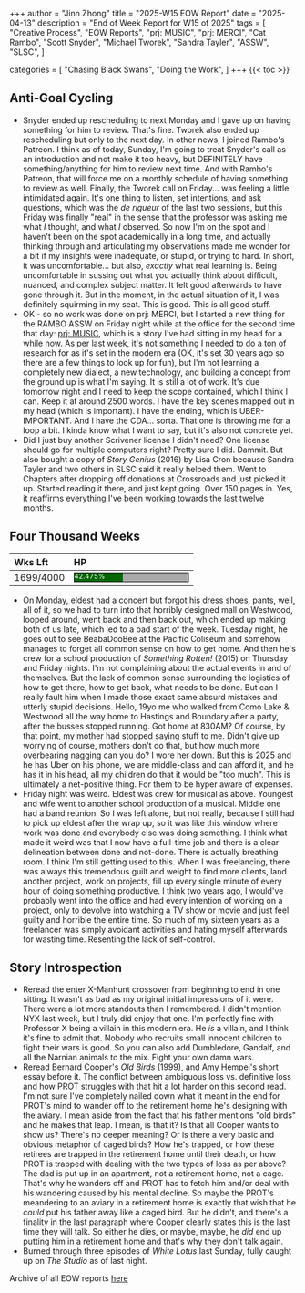 +++
author = "Jinn Zhong"
title = "2025-W15 EOW Report"
date = "2025-04-13"
description = "End of Week Report for W15 of 2025"
tags = [
 "Creative Process",
 "EOW Reports",
 "prj: MUSIC",
 "prj: MERCI", 
 "Cat Rambo",
 "Scott Snyder",
 "Michael Tworek",
 "Sandra Tayler",
 "ASSW",
 "SLSC",
 ]

categories = [
 "Chasing Black Swans",
 "Doing the Work",
]
+++
{{< toc >}}

## Anti-Goal Cycling

* Snyder ended up rescheduling to next Monday and I gave up on having something for him to review. That's fine. Tworek also ended up rescheduling but only to the next day. In other news, I joined Rambo's Patreon. I think as of today, Sunday, I'm going to treat Snyder's call as an introduction and not make it too heavy, but DEFINITELY have something/anything for him to review next time. And with Rambo's Patreon, that will force me on a monthly schedule of having something to review as well. Finally, the Tworek call on Friday... was feeling a little intimidated again. It's one thing to listen, set intentions, and ask questions, which was the _de rigueur_ of the last two sessions, but this Friday was finally "real" in the sense that the professor was asking me what _I_ thought, and what _I_ observed. So now I'm on the spot and I haven't been on the spot academically in a long time, and actually thinking through and articulating my observations made me wonder for a bit if my insights were inadequate, or stupid, or trying to hard. In short, it was uncomfortable... but also, _exactly_ what real learning is. Being uncomfortable in sussing out what you actually think about difficult, nuanced, and complex subject matter. It felt good afterwards to have gone through it. But in the moment, in the actual situation of it, I was definitely squirming in my seat. This is good. This is all good stuff.
* OK - so no work was done on prj: MERCI, but I started a new thing for the RAMBO ASSW on Friday night while at the office for the second time that day: [prj: MUSIC](https://journal.jinnzhong.com/tags/prj-music/), which is a story I've had sitting in my head for a while now. As per last week, it's not something I needed to do a ton of research for as it's set in the modern era (OK, it's set 30 years ago so there are a few things to look up for fun), but I'm not learning a completely new dialect, a new technology, and building a concept from the ground up is what I'm saying. It is still a lot of work. It's due tomorrow night and I need to keep the scope contained, which I think I can. Keep it at around 2500 words. I have the key scenes mapped out in my head (which is important). I have the ending, which is UBER-IMPORTANT. And I have the CDA... sorta. That one is throwing me for a loop a bit. I kinda know what I want to say, but it's also not concrete yet.
* Did I just buy another Scrivener license I didn't need? One license should go for multiple computers right? Pretty sure I did. Dammit. But also bought a copy of _Story Genius_ (2016) by Lisa Cron because Sandra Tayler and two others in SLSC said it really helped them. Went to Chapters after dropping off donations at Crossroads and just picked it up. Started reading it there, and just kept going. Over 150 pages in. Yes, it reaffirms everything I've been working towards the last twelve months.


## Four Thousand Weeks

| Wks Lft | HP |
| :--- | :--- |
| 1699/4000 | <div style="width:200px;height:15px;background:#AAAAAA;border:1.3px solid #000000;"><div style="width:42.475%;height:15px;background:#006600;font-size:12px; color:white; line-height:12px;">42.475%</div></div> |

* On Monday, eldest had a concert but forgot his dress shoes, pants, well, all of it, so we had to turn into that horribly designed mall on Westwood, looped around, went back and then back out, which ended up making both of us late, which led to a bad start of the week. Tuesday night, he goes out to see BeabaDooBee at the Pacific Coliseum and somehow manages to forget all common sense on how to get home. And then he's crew for a school production of _Something Rotten!_ (2015) on Thursday and Friday nights. I'm not complaining about the actual events in and of themselves. But the lack of common sense surrounding the logistics of how to get there, how to get back, what needs to be done. But can I really fault him when I made those exact same absurd mistakes and utterly stupid decisions. Hello, 19yo me who walked from Como Lake & Westwood all the way home to Hastings and Boundary after a party, after the busses stopped running. Got home at 830AM? Of course, by that point, my mother had stopped saying stuff to me. Didn't give up worrying of course, mothers don't do that, but how much more overbearing nagging can you do? I wore her down. But this is 2025 and he has Uber on his phone, we are middle-class and can afford it, and he has it in his head, all my children do that it would be "too much". This is ultimately a net-positive thing. For them to be hyper aware of expenses.
* Friday night was weird. Eldest was crew for musical as above. Youngest and wife went to another school production of a musical. Middle one had a band reunion. So I was left alone, but not really, because I still had to pick up eldest after the wrap up, so it was like this window where work was done and everybody else was doing something. I think what made it weird was that I now have a full-time job and there is a clear delineation between done and not-done. There is actually breathing room. I think I'm still getting used to this. When I was freelancing, there was always this tremendous guilt and weight to find more clients, land another project, work on projects, fill up every single minute of every hour of doing something productive. I think two years ago, I would've probably went into the office and had every intention of working on a project, only to devolve into watching a TV show or movie and just feel guilty and horrible the entire time. So much of my sixteen years as a freelancer was simply avoidant activities and hating myself afterwards for wasting time. Resenting the lack of self-control. 


## Story Introspection
* Reread the enter X-Manhunt crossover from beginning to end in one sitting. It wasn't as bad as my original initial impressions of it were. There were a lot more standouts than I remembered. I didn't mention NYX last week, but I truly did enjoy that one. I'm perfectly fine with Professor X being a villain in this modern era. He _is_ a villain, and I think it's fine to admit that. Nobody who recruits small innocent children to fight their wars is good. So you can also add Dumbledore, Gandalf, and all the Narnian animals to the mix. Fight your own damn wars.
* Reread Bernard Cooper's _Old Birds_ (1999), and Amy Hempel's short essay before it. The conflict between ambiguous loss vs. definitive loss and how PROT struggles with that hit a lot harder on this second read. I'm not sure I've completely nailed down what it meant in the end for PROT's mind to wander off to the retirement home he's designing with the aviary. I mean aside from the fact that his father mentions "old birds" and he makes that leap. I mean, is that it? Is that all Cooper wants to show us? There's no deeper meaning? Or is there a very basic and obvious metaphor of caged birds? How he's trapped, or how these retirees are trapped in the retirement home until their death, or how PROT is trapped with dealing with the two types of loss as per above? The dad is put up in an apartment, not a retirement home, not a cage. That's why he wanders off and PROT has to fetch him and/or deal with his wandering caused by his mental decline. So maybe the PROT's meandering to an aviary in a retirement home is exactly that wish that he _could_ put his father away like a caged bird. But he didn't, and there's a finality in the last paragraph where Cooper clearly states this is the last time they will talk. So either he dies, or maybe, maybe, he _did_ end up putting him in a retirement home and that's why they don't talk again. 
* Burned through three episodes of _White Lotus_ last Sunday, fully caught up on _The Studio_ as of last night.



Archive of all EOW reports [here](https://journal.jinnzhong.com/tags/eow-reports)
